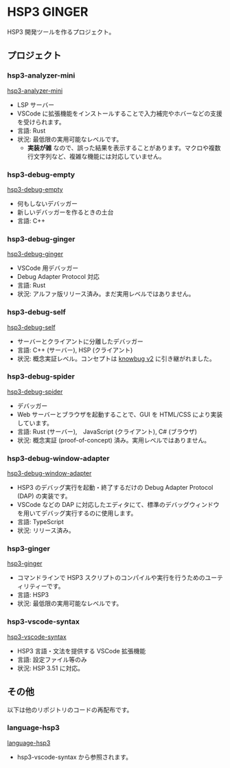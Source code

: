 # HSP3 GINGER

HSP3 開発ツールを作るプロジェクト。

## プロジェクト

### hsp3-analyzer-mini

[hsp3-analyzer-mini](hsp3-analyzer-mini)

- LSP サーバー
- VSCode に拡張機能をインストールすることで入力補完やホバーなどの支援を受けられます。
- 言語: Rust
- 状況: 最低限の実用可能なレベルです。
    - **実装が雑** なので、誤った結果を表示することがあります。マクロや複数行文字列など、複雑な機能には対応していません。

### hsp3-debug-empty

[hsp3-debug-empty](hsp3-debug-empty)

- 何もしないデバッガー
- 新しいデバッガーを作るときの土台
- 言語: C++

### hsp3-debug-ginger

[hsp3-debug-ginger](hsp3-debug-ginger)

- VSCode 用デバッガー
- Debug Adapter Protocol 対応
- 言語: Rust
- 状況: アルファ版リリース済み。まだ実用レベルではありません。

### hsp3-debug-self

[hsp3-debug-self](hsp3-debug-self)

- サーバーとクライアントに分離したデバッガー
- 言語: C++ (サーバー), HSP (クライアント)
- 状況: 概念実証レベル。コンセプトは [knowbug v2](https://github.com/vain0x) に引き継がれました。

### hsp3-debug-spider

[hsp3-debug-spider](hsp3-debug-spider)

- デバッガー
- Web サーバーとブラウザを起動することで、GUI を HTML/CSS により実装しています。
- 言語: Rust (サーバー),　JavaScript (クライアント), C# (ブラウザ)
- 状況: 概念実証 (proof-of-concept) 済み。実用レベルではありません。

### hsp3-debug-window-adapter

[hsp3-debug-window-adapter](hsp3-debug-window-adapter)

- HSP3 のデバッグ実行を起動・終了するだけの Debug Adapter Protocol (DAP) の実装です。
- VSCode などの DAP に対応したエディタにて、標準のデバッグウィンドウを用いてデバッグ実行するのに使用します。
- 言語: TypeScript
- 状況: リリース済み。

### hsp3-ginger

[hsp3-ginger](hsp3-ginger)

- コマンドラインで HSP3 スクリプトのコンパイルや実行を行うためのユーティリティーです。
- 言語: HSP3
- 状況: 最低限の実用可能なレベルです。

### hsp3-vscode-syntax

[hsp3-vscode-syntax](hsp3-vscode-syntax)

- HSP3 言語・文法を提供する VSCode 拡張機能
- 言語: 設定ファイル等のみ
- 状況: HSP 3.51 に対応。

## その他

以下は他のリポジトリのコードの再配布です。

### language-hsp3

[language-hsp3](https://github.com/honobonosun/language-hsp3)

- hsp3-vscode-syntax から参照されます。
